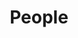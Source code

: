 ---
title: People
layout: base
filters:
  - title: All
    path: /people/
  - title: Firm Leaders
    path: /people/firm-leaders/
  - title: Market Leaders
    path: /people/market-leaders/
  - title: Digital Practices
    path: /people/digital-practices/
  - title: Business Development
    path: /people/business-development/
  - title: Human Resources
    path: /people/human-resources/
---